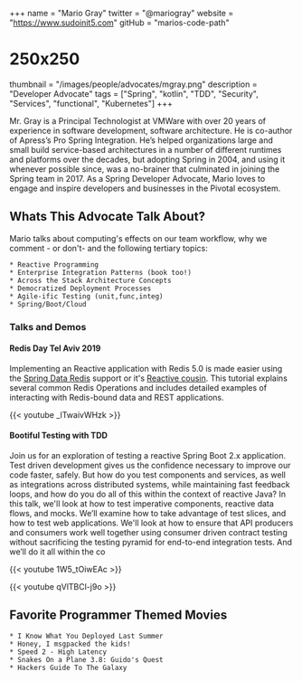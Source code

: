 +++
name = "Mario Gray"
twitter = "@mariogray"
website = "https://www.sudoinit5.com"
gitHub = "marios-code-path"
# 250x250
thumbnail = "/images/people/advocates/mgray.png"
description = "Developer Advocate"
tags = ["Spring", "kotlin", "TDD", "Security", "Services", "functional", "Kubernetes"]
+++

Mr. Gray is a Principal Technologist at VMWare with over 20 years of experience in software development, software architecture. He is co-author of Apress’s Pro Spring Integration. He’s helped organizations large and small build service-based architectures in a number of different runtimes and platforms over the decades, but adopting Spring in 2004, and using it whenever possible since, was a no-brainer that culminated in joining the Spring team in 2017. As a Spring Developer Advocate, Mario loves to engage and inspire developers and businesses in the Pivotal ecosystem.

<!--more-->

## Whats This Advocate Talk About?

Mario talks about computing's effects on our team workflow, why we comment - or don't- and the following tertiary topics:

    * Reactive Programming
    * Enterprise Integration Patterns (book too!)
    * Across the Stack Architecture Concepts
    * Democratized Deployment Processes
    * Agile-ific Testing (unit,func,integ)
    * Spring/Boot/Cloud

### Talks and Demos

#### Redis Day Tel Aviv 2019

Implementing an Reactive application with Redis 5.0 is made easier using the [Spring Data Redis](https://spring.io/projects/spring-data-redis) support or it's [Reactive cousin](https://spring.io/guides/gs/spring-data-reactive-redis/). This
tutorial explains several common Redis Operations
and includes detailed examples of interacting
with Redis-bound data and REST applications.

{{< youtube _lTwaivWHzk >}}


#### Bootiful Testing with TDD

Join us for an exploration of testing a reactive Spring Boot 2.x application. Test driven development gives us the confidence necessary to improve our code faster, safely. But how do you test components and services, as well as integrations across distributed systems, while maintaining fast feedback loops, and how do you do all of this within the context of reactive Java? In this talk, we'll look at how to test imperative components, reactive data flows, and mocks. We’ll examine how to take advantage of test slices, and how to test web applications. We'll look at how to ensure that API producers and consumers work well together using consumer driven contract testing without sacrificing the testing pyramid for end-to-end integration tests. And we’ll do it all within the co

{{< youtube 1W5_tOiwEAc >}}

{{< youtube qVlTBCl-j9o >}}

#### 

## Favorite Programmer Themed Movies

    * I Know What You Deployed Last Summer
    * Honey, I msgpacked the kids!
    * Speed 2 - High Latency
    * Snakes On a Plane 3.8: Guido's Quest
    * Hackers Guide To The Galaxy

